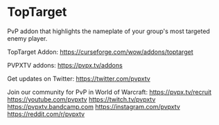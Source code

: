 # TopTarget
PvP addon that highlights the nameplate of your group's most targeted enemy player.

TopTarget Addon:
https://curseforge.com/wow/addons/toptarget

PVPXTV addons:
https://pvpx.tv/addons

Get updates on Twitter:
https://twitter.com/pvpxtv

Join our community for PvP in World of Warcraft:
https://pvpx.tv/recruit
https://youtube.com/pvpxtv
https://twitch.tv/pvpxtv
https://pvpxtv.bandcamp.com
https://instagram.com/pvpxtv
https://reddit.com/r/pvpxtv